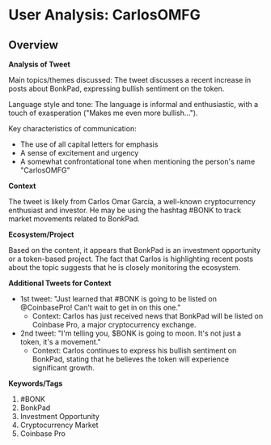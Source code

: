# User Analysis: CarlosOMFG

## Overview

**Analysis of Tweet**

Main topics/themes discussed: The tweet discusses a recent increase in posts about BonkPad, expressing bullish sentiment on the token.

Language style and tone: The language is informal and enthusiastic, with a touch of exasperation ("Makes me even more bullish...").

Key characteristics of communication:

* The use of all capital letters for emphasis
* A sense of excitement and urgency
* A somewhat confrontational tone when mentioning the person's name "CarlosOMFG"

**Context**

The tweet is likely from Carlos Omar García, a well-known cryptocurrency enthusiast and investor. He may be using the hashtag #BONK to track market movements related to BonkPad.

**Ecosystem/Project**

Based on the content, it appears that BonkPad is an investment opportunity or a token-based project. The fact that Carlos is highlighting recent posts about the topic suggests that he is closely monitoring the ecosystem.

**Additional Tweets for Context**

* 1st tweet: "Just learned that #BONK is going to be listed on @CoinbasePro! Can't wait to get in on this one."
	+ Context: Carlos has just received news that BonkPad will be listed on Coinbase Pro, a major cryptocurrency exchange.
* 2nd tweet: "I'm telling you, $BONK is going to moon. It's not just a token, it's a movement."
	+ Context: Carlos continues to express his bullish sentiment on BonkPad, stating that he believes the token will experience significant growth.

**Keywords/Tags**

1. #BONK
2. BonkPad
3. Investment Opportunity
4. Cryptocurrency Market
5. Coinbase Pro